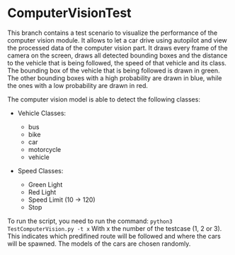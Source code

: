 # ComputerVisionTest
This branch contains a test scenario to visualize the performance of the computer vision module. It allows to let a car drive using autopilot and view the processed data of the computer vision part. It draws every frame of the camera on the screen, draws all detected bounding boxes and the distance to the vehicle that is being followed, the speed of that vehicle and its class. The bounding box of the vehicle that is being followed is drawn in green. The other bounding boxes with a high probability are drawn in blue, while the ones with a low probability are drawn in red.

The computer vision model is able to detect the following classes:
- Vehicle Classes:
  - bus
  - bike
  - car
  - motorcycle
  - vehicle

- Speed Classes:
  - Green Light
  - Red Light
  - Speed Limit (10 -> 120)
  - Stop

To run the script, you need to run the command:
`python3 TestComputerVision.py -t x`
With x the number of the testcase (1, 2 or 3). This indicates which predifined route will be followed and where the cars will be spawned. The models of the cars are chosen randomly.

